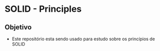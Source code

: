 # SOLID - Principles

## Objetivo
- Este repositório esta sendo usado para estudo sobre os princípios de SOLID